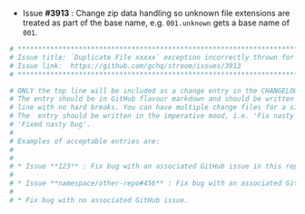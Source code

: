* Issue **#3913** : Change zip data handling so unknown file extensions are treated as part of the base name, e.g. `001.unknown` gets a base name of `001`.


```sh
# ********************************************************************************
# Issue title: `Duplicate File xxxxx` exception incorrectly thrown for received zips
# Issue link:  https://github.com/gchq/stroom/issues/3913
# ********************************************************************************

# ONLY the top line will be included as a change entry in the CHANGELOG.
# The entry should be in GitHub flavour markdown and should be written on a SINGLE
# line with no hard breaks. You can have multiple change files for a single GitHub issue.
# The  entry should be written in the imperative mood, i.e. 'Fix nasty bug' rather than
# 'Fixed nasty bug'.
#
# Examples of acceptable entries are:
#
#
# * Issue **123** : Fix bug with an associated GitHub issue in this repository
#
# * Issue **namespace/other-repo#456** : Fix bug with an associated GitHub issue in another repository
#
# * Fix bug with no associated GitHub issue.
```
